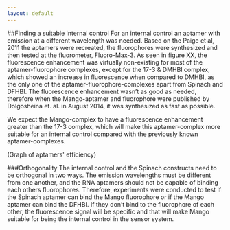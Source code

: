 ```yaml
---
layout: default
---
```

##Finding a suitable internal control
For an internal control an aptamer with emission at a different wavelength was needed. Based on the Paige et al, 2011 the aptamers were recreated, the fluorophores were synthesized and then tested at the fluorometer, Fluoro-Max-3. As seen in figure XX, the fluorescence enhancement was virtually non-existing for most of the aptamer-fluorophore complexes, except for the 17-3 & DMHBI complex, which showed an increase in fluorescence when compared to DMHBI, as the only one of the aptamer-fluorophore-complexes apart from Spinach and DFHBI. The fluorescence enhancement wasn’t as good as needed, therefore when the Mango-aptamer and fluorophore were published by Dolgosheina et. al. in August 2014, it was synthesized as fast as possible.

We expect the Mango-complex to have a fluorescence enhancement greater than the 17-3 complex, which will make this aptamer-complex more suitable for an internal control compared with the previously known aptamer-complexes. 


 (Graph of aptamers' efficiency)

###Orthogonality
The internal control and the Spinach constructs need to be orthogonal in two ways. The emission wavelengths must be different from one another, and the RNA aptamers should not be capable of binding each others fluorophores. Therefore, experiments were conducted to test if the Spinach aptamer can bind the Mango fluorophore or if the Mango aptamer can bind the DFHBI. If they don’t bind to the fluorophore of each other, the fluorescence signal will be specific and that will make Mango suitable for being the internal control in the sensor system.  
